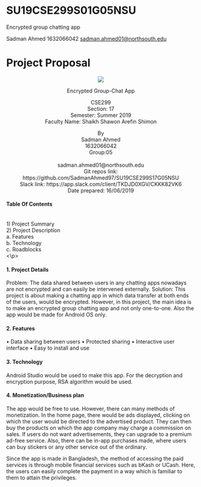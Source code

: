 # SU19CSE299S01G05NSU
Encrypted group chatting app

Sadman Ahmed 
1632066042
sadman.ahmed01@northsouth.edu

# Project Proposal
<p align="center">
	<img src="http://old.unb.com.bd/media/imgAll/August2017/BG/NSU-Logo-201709100837.JPG">
</p>

<p align="center">	
 Encrypted Group-Chat App
</p>

<p align="center">
 CSE299
 <br/>
 Section: 17
 <br/>
 Semester: Summer 2019
 <br/>
 Faculty Name: Shaikh Shawon Arefin Shimon
</p>

<p align="center">
 By
 <br/>
 Sadman Ahmed
 <br/>
 1632066042 
 <br/>
 Group:05
 <br/>
 <br/>
 sadman.ahmed01@northsouth.edu
 <br/>
 Git repos link: https://github.com/SadmanAhmed97/SU19CSE299S17G05NSU <br/>
	Slack link: https://app.slack.com/client/TKDJD0XGV/CKKK82VK6
 <br/>
 Date prepared: 16/06/2019
</p>

<h4>Table Of Contents</h4>
<p><br/>
1) Project Summary <br/>
2) Project Description<br/>
	a. Features <br/>
	b. Technology<br/>
	c. Roadblocks <br/>
<\p>

<h4>1.	Project Details </h4>
Problem: The data shared between users in any chatting apps nowadays are not encrypted and can easily be intervened externally.
Solution: This project is about making a chatting app in which data transfer at both ends of the users, would be encrypted. However, in this project, the main idea is to make an encrypted group chatting app and not only one-to-one. Also the app would be made for Android OS only. 

<h4>2.	Features	</h4>
•	Data sharing between users 
•	Protected sharing
•	Interactive user interface
•	Easy to install and use

<h4>3.	Technology </h4> 
Android Studio would be used to make this app. For the decryption and encryption purpose, RSA algorithm would be used.

<h4>4.	Monetization/Business plan </h4> The app would be free to use. However, there can many methods of monetization. In the home page, there would be ads displayed, clicking on which the user would be directed to the advertised product. They can then buy the products on which the app company may charge a commission on sales. If users do not want advertisements, they can upgrade to a premium ad-free service. Also, there can be in-app purchases made, where users can buy stickers or any other service out of the ordinary.

Since the app is made in Bangladesh, the method of accessing the paid services is through mobile financial services such as bKash or UCash. Here, the users can easily complete the payment in a way which is familiar to them to attain the privileges.
